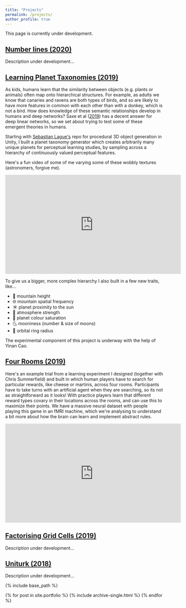 ```yaml
---
title: "Projects"
permalink: /projects/
author_profile: true
---
```


This page is currently under development.

## [Number lines (2020)](https://github.com/hannahsheahan/context_magnitude)

Description under development...

## [Learning Planet Taxonomies (2019)](https://github.com/hannahsheahan/HCategoryLearn)
As kids, humans learn that the similarity between objects (e.g. plants or animals) often map onto hierarchical structures. For example, as adults we know that canaries and ravens are both types of birds, and so are likely to have more features in common with each other than with a donkey, which is not a bird. How does knowledge of these semantic relationships develop in humans and deep networks? Saxe et al ([2019](https://www.pnas.org/content/116/23/11537)) has a decent answer for deep linear networks, so we set about trying to test some of these emergent theories in humans.

Starting with [Sebastian Lague's](https://github.com/SebLague/Procedural-Planets) repo for procedural 3D object generation in Unity, I built a planet taxonomy generator which creates arbitrarily many unique planets for perceptual learning studies, by sampling across a hierarchy of continuously valued perceptual features.

Here's a fun video of some of me varying some of these wobbly textures (astronomers, forgive me).
<iframe width="560" height="315" src="https://www.youtube.com/embed/hwhLnh4Tuvw" frameborder="0" allow="accelerometer; autoplay; clipboard-write; encrypted-media; gyroscope; picture-in-picture" allowfullscreen></iframe>



To give us a bigger, more complex hierarchy I also built in a few new traits, like...

- 🌋 mountain height
- 🌐 mountain spatial frequency
- ☀️ planet proximity to the sun
- 💨 atmosphere strength
- 🎨 planet colour saturation
- 🌜 mooniness (number & size of moons)
- 💫 orbital ring radius


The experimental component of this project is underway with the help of Yinan Cao.


## [Four Rooms (2019)](https://github.com/hannahsheahan/FourRooms2D)

Here's an example trial from a learning experiment I designed (together with Chris Summerfield) and built in which human players have to search for particular rewards, like cheese or martinis, across four rooms. Participants have to take turns with an artificial agent when they are searching, so its not as straightforward as it looks! With practice players learn that different reward types covary in their locations across the rooms, and can use this to maximize their points.
We have a massive neural dataset with people playing this game in an fMRI machine, which we're analysing to understand a bit more about how the brain can learn and implement abstract rules.

<iframe width="560" height="315" src="https://www.youtube.com/embed/0KNKnbZFj1Q" frameborder="0" allow="accelerometer; autoplay; clipboard-write; encrypted-media; gyroscope; picture-in-picture" allowfullscreen></iframe>

## [Factorising Grid Cells (2019)](https://github.com/hannahsheahan/gridSimulations)

Description under development...


## [Uniturk (2018)](https://github.com/hannahsheahan/UniturkNav)

Description under development...

{% include base_path %}


{% for post in site.portfolio %}
  {% include archive-single.html %}
{% endfor %}
